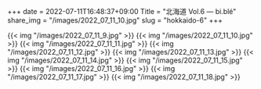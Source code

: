 +++
date  = 2022-07-11T16:48:37+09:00
Title = "北海道 Vol.6 ―  bi.blé"
share_img = "/images/2022_07_11_10.jpg"
slug = "hokkaido-6"
+++

{{< img "/images/2022_07_11_9.jpg" >}}
{{< img "/images/2022_07_11_10.jpg" >}}
{{< img "/images/2022_07_11_11.jpg" >}}
{{< img "/images/2022_07_11_12.jpg" >}}
{{< img "/images/2022_07_11_13.jpg" >}}
{{< img "/images/2022_07_11_14.jpg" >}}
{{< img "/images/2022_07_11_15.jpg" >}}
{{< img "/images/2022_07_11_16.jpg" >}}
{{< img "/images/2022_07_11_17.jpg" >}}
{{< img "/images/2022_07_11_18.jpg" >}}